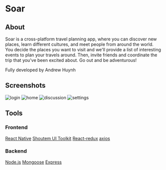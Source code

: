 # Soar

## About

Soar is a cross-platform travel planning app, where you can discover new places, learn different cultures, and meet people from around the world. You decide the places you want to visit and we'll provide a list of interesting events to plan your travels around. Then, invite friends and coordinate the trip that you've been excited about. Go out and be adventurous!

Fully developed by Andrew Huynh

## Screenshots

![login](assets/login.png)
![home](assets/home.png)
![discussion](assets/discussion.png)
![settings](assets/settings.png)

## Tools

### Frontend
[React Native](https://facebook.github.io/react-native/)
[Shoutem UI Toolkit](https://shoutem.github.io/docs/ui-toolkit/introduction)
[React-redux](https://github.com/reduxjs/react-redux)
[axios](https://github.com/axios/axios)

### Backend
[Node.js](https://nodejs.org/en/)
[Mongoose](https://mongoosejs.com/)
[Express](https://expressjs.com/)
